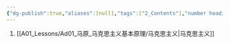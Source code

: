 ```yaml
---
{"dg-publish":true,"aliases":[null],"tags":["2_Contents"],"number headings":"auto, first-level 1, max 6, A.1.","Created-Date":"2023-12-30 10:59:37","Modified-Date":"2024-04-18 11:53:17","permalink":"/A01_Lessons/Ad01_马原_马克思主义基本原理/导论 马克思主义/","dgPassFrontmatter":true}
---
```



1. [[A01_Lessons/Ad01_马原_马克思主义基本原理/马克思主义\|马克思主义]]

